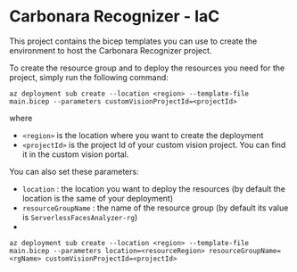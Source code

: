 # Carbonara Recognizer - IaC

This project contains the bicep templates you can use to create the environment to host the Carbonara Recognizer project.

To create the resource group and to deploy the resources you need for the project, simply run the following command:

```
az deployment sub create --location <region> --template-file main.bicep --parameters customVisionProjectId=<projectId>
```

where 
- `<region>` is the location where you want to create the deployment
- `<projectId>` is the project Id of your custom vision project. You can find it in the custom vision portal.


You can also set these parameters:

- `location` : the location you want to deploy the resources (by default the location is the same of your deployment)
- `resourceGroupName` : the name of the resource group (by default its value is `ServerlessFacesAnalyzer-rg`)
- 

```
az deployment sub create --location <region> --template-file main.bicep --parameters location=<resourceRegion> resourceGroupName=<rgName> customVisionProjectId=<projectId>
```